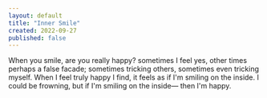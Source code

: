 ```yaml
---
layout: default
title: "Inner Smile"
created: 2022-09-27
published: false
---
```


When you smile, are you really happy? sometimes I feel yes, other times perhaps a false facade; sometimes tricking others, sometimes even tricking myself. When I feel truly happy I find, it feels as if I'm smiling on the inside. I could be frowning, but if I'm smiling on the inside— then I'm happy.
